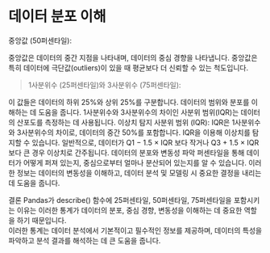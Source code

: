 # 데이터 분포 이해
 중앙값 (50퍼센타일):

중앙값은 데이터의 중간 지점을 나타내며, 데이터의 중심 경향을 나타냅니다.
중앙값은 특히 데이터에 극단값(outliers)이 있을 때 평균보다 더 신뢰할 수 있는 척도입니다.

> 1사분위수 (25퍼센타일)와 3사분위수 (75퍼센타일):

이 값들은 데이터의 하위 25%와 상위 25%를 구분합니다.
데이터의 범위와 분포를 이해하는 데 도움을 줍니다.
1사분위수와 3사분위수의 차이인 사분위 범위(IQR)는 데이터의 산포도를 측정하는 데 사용됩니다.
이상치 탐지
사분위 범위 (IQR):
IQR은 1사분위수와 3사분위수의 차이로, 데이터의 중간 50%를 포함합니다.
IQR을 이용해 이상치를 탐지할 수 있습니다. 일반적으로, 데이터가 
Q1 − 1.5 × IQR 보다 작거나 Q3 + 1.5 × IQR 보다 큰 경우 이상치로 간주됩니다.
데이터의 분포와 변동성 파악
퍼센타일을 통해 데이터가 어떻게 퍼져 있는지, 중심으로부터 얼마나 분산되어 있는지를 알 수 있습니다.
이러한 정보는 데이터의 변동성을 이해하고, 데이터 분석 및 모델링 시 중요한 결정을 내리는 데 도움을 줍니다.
  
결론
Pandas가 describe() 함수에 25퍼센타일, 50퍼센타일, 75퍼센타일을 포함시키는 이유는 이러한 통계가 데이터의 분포, 중심 경향, 변동성을 이해하는 데 중요한 역할을 하기 때문입니다.  
이러한 통계는 데이터 분석에서 기본적이고 필수적인 정보를 제공하며, 데이터의 특성을 파악하고 분석 결과를 해석하는 데 큰 도움을 줍니다.
